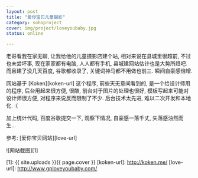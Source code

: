 ```yaml
---
layout: post 
title: "爱你宝贝儿童摄影"
category: sohoproject
cover: img/project/loveyoubaby.jpg
status: online

---
```



老哥看我在家无聊, 让我给他的儿童摄影店建个站, 相对来说在县城里很超前, 不过也未尝坏事, 现在家家都有电脑, 人人都有手机, 县城建网站估计也是大势所趋吧. 而且建了没几天百度, 谷歌都收录了, 关键词神马都不用做也前三. 瞬间自豪感倍增.

网站基于 [Koken][koken-url] 这个程序, 前些天无意间看到的, 是一个给设计师用的程序, 后台用起来很方便, 很酷, 前台对于图片的处理也很好, 模板写起来可能对设计师很方便, 对程序来说反而限制了不少. 后台技术太先进, 难以二次开发和本地化. :(

加上统计代码, 百度谷歌提交一下, 观察下情况, 自豪感一落千丈, 失落感油然而生...

参考: [爱你宝贝网站][love-url]

![网站截图][1]


  [1]: {{ site.uploads }}{{ page.cover }}
  [koken-url]: http://koken.me/
  [love-url]: http://www.gploveyoubaby.com/